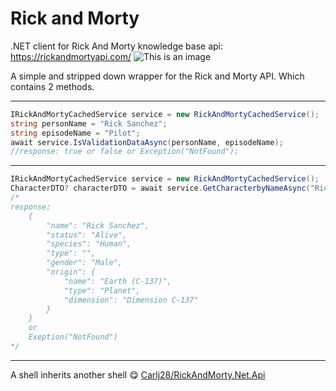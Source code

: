 # Rick and Morty 
.NET client for Rick And Morty knowledge base api: https://rickandmortyapi.com/
![This is an image](https://upload.wikimedia.org/wikipedia/ru/thumb/c/c8/Rick_and_Morty_logo.png/640px-Rick_and_Morty_logo.png)

A simple and stripped down wrapper for the Rick and Morty API. 
Which contains 2 methods.

---
```cs
IRickAndMortyCachedService service = new RickAndMortyCachedService();
string personName = "Rick Sanchez";
string episodeName = "Pilot";
await service.IsValidationDataAsync(personName, episodeName);
//response: true or false or Exception("NotFound");
```

---
```cs
IRickAndMortyCachedService service = new RickAndMortyCachedService();
CharacterDTO? characterDTO = await service.GetCharacterbyNameAsync("Rick Sanchez");
/* 
response: 
    {   
        "name": "Rick Sanchez",
        "status": "Alive",
        "species": "Human",
        "type": "",
        "gender": "Male",
        "origin": {
            "name": "Earth (C-137)",
            "type": "Planet",
            "dimension": "Dimension C-137"
        }
    }
    or
    Exeption("NotFound")
*/
```
---

A shell inherits another shell :yum:
[Carlj28/RickAndMorty.Net.Api](https://github.com/Carlj28/RickAndMorty.Net.Api)


